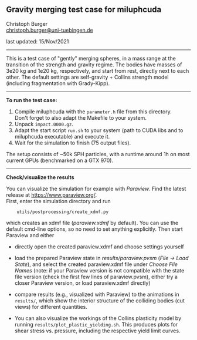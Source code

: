 Gravity merging test case for miluphcuda
----------------------------------------

Christoph Burger  
christoph.burger@uni-tuebingen.de

last updated: 15/Nov/2021

-----------------------------------------

This is a test case of "gently" merging spheres, in a mass range at the transition of the strength and gravity regime.
The bodies have masses of 3e20 kg and 1e20 kg, respectively, and start from rest, directly next to each other.
The default settings are self-gravity + Collins strength model (including fragmentation with Grady-Kipp).

-----------------------------------------

**To run the test case:**

1. Compile miluphcuda with the `parameter.h` file from this directory.  
   Don't forget to also adapt the Makefile to your system.
2. Unpack `impact.0000.gz`.
3. Adapt the start script `run.sh` to your system (path to CUDA libs and to miluphcuda executable) and execute it.
4. Wait for the simulation to finish (75 output files).

The setup consists of ~50k SPH particles, with a runtime around 1h on most current GPUs (benchmarked on a GTX 970).

-----------------------------------------

**Check/visualize the results**

You can visualize the simulation for example with *Paraview*. Find the latest release at https://www.paraview.org/.  
First, enter the simulation directory and run

        utils/postprocessing/create_xdmf.py
which creates an xdmf file (*paraview.xdmf* by default). You can use the default cmd-line options,
so no need to set anything explicitly. Then start Paraview and either

* directly open the created paraview.xdmf and choose settings yourself
* load the prepared Paraview state in *results/paraview.pvsm* (*File -> Load State*), and select
  the created paraview.xdmf file under *Choose File Names*
    (note: if your Paraview version is not compatible with the state file version (check the first
    few lines of paraview.pvsm), either try a closer Paraview version, or load paraview.xdmf directly)

* compare results (e.g., visualized with Paraview) to the animations in `results/`, which show
  the interior structure of the colliding bodies (cut views) for different quantities.

* You can also visualize the workings of the Collins plasticity model by running `results/plot_plastic_yielding.sh`.
  This produces plots for shear stress vs. pressure, including the respective yield limit curves.

